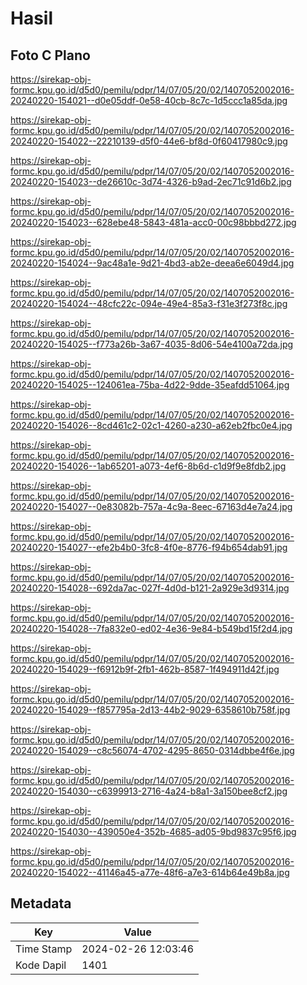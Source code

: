 # Hasil

## Foto C Plano

https://sirekap-obj-formc.kpu.go.id/d5d0/pemilu/pdpr/14/07/05/20/02/1407052002016-20240220-154021--d0e05ddf-0e58-40cb-8c7c-1d5ccc1a85da.jpg

https://sirekap-obj-formc.kpu.go.id/d5d0/pemilu/pdpr/14/07/05/20/02/1407052002016-20240220-154022--22210139-d5f0-44e6-bf8d-0f60417980c9.jpg

https://sirekap-obj-formc.kpu.go.id/d5d0/pemilu/pdpr/14/07/05/20/02/1407052002016-20240220-154023--de26610c-3d74-4326-b9ad-2ec71c91d6b2.jpg

https://sirekap-obj-formc.kpu.go.id/d5d0/pemilu/pdpr/14/07/05/20/02/1407052002016-20240220-154023--628ebe48-5843-481a-acc0-00c98bbbd272.jpg

https://sirekap-obj-formc.kpu.go.id/d5d0/pemilu/pdpr/14/07/05/20/02/1407052002016-20240220-154024--9ac48a1e-9d21-4bd3-ab2e-deea6e6049d4.jpg

https://sirekap-obj-formc.kpu.go.id/d5d0/pemilu/pdpr/14/07/05/20/02/1407052002016-20240220-154024--48cfc22c-094e-49e4-85a3-f31e3f273f8c.jpg

https://sirekap-obj-formc.kpu.go.id/d5d0/pemilu/pdpr/14/07/05/20/02/1407052002016-20240220-154025--f773a26b-3a67-4035-8d06-54e4100a72da.jpg

https://sirekap-obj-formc.kpu.go.id/d5d0/pemilu/pdpr/14/07/05/20/02/1407052002016-20240220-154025--124061ea-75ba-4d22-9dde-35eafdd51064.jpg

https://sirekap-obj-formc.kpu.go.id/d5d0/pemilu/pdpr/14/07/05/20/02/1407052002016-20240220-154026--8cd461c2-02c1-4260-a230-a62eb2fbc0e4.jpg

https://sirekap-obj-formc.kpu.go.id/d5d0/pemilu/pdpr/14/07/05/20/02/1407052002016-20240220-154026--1ab65201-a073-4ef6-8b6d-c1d9f9e8fdb2.jpg

https://sirekap-obj-formc.kpu.go.id/d5d0/pemilu/pdpr/14/07/05/20/02/1407052002016-20240220-154027--0e83082b-757a-4c9a-8eec-67163d4e7a24.jpg

https://sirekap-obj-formc.kpu.go.id/d5d0/pemilu/pdpr/14/07/05/20/02/1407052002016-20240220-154027--efe2b4b0-3fc8-4f0e-8776-f94b654dab91.jpg

https://sirekap-obj-formc.kpu.go.id/d5d0/pemilu/pdpr/14/07/05/20/02/1407052002016-20240220-154028--692da7ac-027f-4d0d-b121-2a929e3d9314.jpg

https://sirekap-obj-formc.kpu.go.id/d5d0/pemilu/pdpr/14/07/05/20/02/1407052002016-20240220-154028--7fa832e0-ed02-4e36-9e84-b549bd15f2d4.jpg

https://sirekap-obj-formc.kpu.go.id/d5d0/pemilu/pdpr/14/07/05/20/02/1407052002016-20240220-154029--f6912b9f-2fb1-462b-8587-1f494911d42f.jpg

https://sirekap-obj-formc.kpu.go.id/d5d0/pemilu/pdpr/14/07/05/20/02/1407052002016-20240220-154029--f857795a-2d13-44b2-9029-6358610b758f.jpg

https://sirekap-obj-formc.kpu.go.id/d5d0/pemilu/pdpr/14/07/05/20/02/1407052002016-20240220-154029--c8c56074-4702-4295-8650-0314dbbe4f6e.jpg

https://sirekap-obj-formc.kpu.go.id/d5d0/pemilu/pdpr/14/07/05/20/02/1407052002016-20240220-154030--c6399913-2716-4a24-b8a1-3a150bee8cf2.jpg

https://sirekap-obj-formc.kpu.go.id/d5d0/pemilu/pdpr/14/07/05/20/02/1407052002016-20240220-154030--439050e4-352b-4685-ad05-9bd9837c95f6.jpg

https://sirekap-obj-formc.kpu.go.id/d5d0/pemilu/pdpr/14/07/05/20/02/1407052002016-20240220-154022--41146a45-a77e-48f6-a7e3-614b64e49b8a.jpg


## Metadata

| Key        | Value               |
| ---------- | ------------------- |
| Time Stamp | 2024-02-26 12:03:46 |
| Kode Dapil | 1401                |



